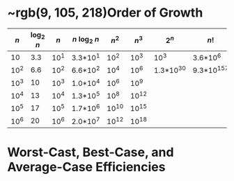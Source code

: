 # ~rgb(9, 105, 218)Order of Growth

| *n*            | log<sub>2</sub> *n* | *n*            | *n* log<sub>2</sub> *n* | *n*<sup>2<sup>  | *n*<sup>3<sup>  | 2<sup>*n*</sup>     | *n*!                 |
|----------------|---------------------|----------------|-------------------------|-----------------|-----------------|---------------------|----------------------|
| 10             | 3.3                 | 10<sup>1</sup> | 3.3*10<sup>1</sup>      | 10<sup>2</sup>  | 10<sup>3</sup>  | 10<sup>3</sup>      | 3.6*10<sup>6</sup>   |
| 10<sup>2</sup> | 6.6                 | 10<sup>2</sup> | 6.6*10<sup>2</sup>      | 10<sup>4</sup>  | 10<sup>6</sup>  | 1.3*10<sup>30</sup> | 9.3*10<sup>157</sup> |
| 10<sup>3</sup> | 10                  | 10<sup>3</sup> | 1.0*10<sup>4</sup>      | 10<sup>6</sup>  | 10<sup>9</sup>  |                     |                      |
| 10<sup>4</sup> | 13                  | 10<sup>4</sup> | 1.3*10<sup>5</sup>      | 10<sup>8</sup>  | 10<sup>12</sup> |                     |                      |
| 10<sup>5</sup> | 17                  | 10<sup>5</sup> | 1.7*10<sup>6</sup>      | 10<sup>10</sup> | 10<sup>15</sup> |                     |                      |
| 10<sup>6</sup> | 20                  | 10<sup>6</sup> | 2.0*10<sup>7</sup>      | 10<sup>12</sup> | 10<sup>18</sup> |                     |                      |


# Worst-Cast, Best-Case, and Average-Case Efficiencies

